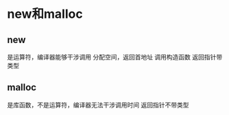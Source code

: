 # new和malloc

## new

是运算符，编译器能够干涉调用
分配空间，返回首地址
调用构造函数
返回指针带类型

## malloc

是库函数，不是运算符，编译器无法干涉调用时间
返回指针不带类型
